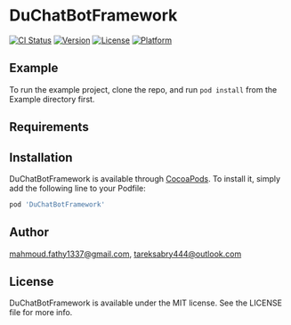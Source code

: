 # DuChatBotFramework

[![CI Status](https://img.shields.io/travis/mahmoud.fathy1337@gmail.com/DuChatBotFramework.svg?style=flat)](https://travis-ci.org/mahmoud.fathy1337@gmail.com/DuChatBotFramework)
[![Version](https://img.shields.io/cocoapods/v/DuChatBotFramework.svg?style=flat)](https://cocoapods.org/pods/DuChatBotFramework)
[![License](https://img.shields.io/cocoapods/l/DuChatBotFramework.svg?style=flat)](https://cocoapods.org/pods/DuChatBotFramework)
[![Platform](https://img.shields.io/cocoapods/p/DuChatBotFramework.svg?style=flat)](https://cocoapods.org/pods/DuChatBotFramework)

## Example

To run the example project, clone the repo, and run `pod install` from the Example directory first.

## Requirements

## Installation

DuChatBotFramework is available through [CocoaPods](https://cocoapods.org). To install
it, simply add the following line to your Podfile:

```ruby
pod 'DuChatBotFramework'
```

## Author

mahmoud.fathy1337@gmail.com, tareksabry444@outlook.com

## License

DuChatBotFramework is available under the MIT license. See the LICENSE file for more info.
